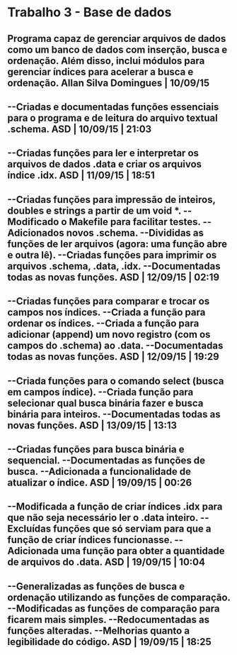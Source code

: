 # Trabalho 3 - Base de dados

Programa capaz de gerenciar arquivos de dados como um banco de dados com inserção, busca e ordenação.
Além disso, inclui módulos para gerenciar índices para acelerar a busca e ordenação. 
Allan Silva Domingues | 10/09/15
---------------------------------------------------------------------------------------------------------
--Criadas e documentadas funções essenciais para o programa e de leitura do arquivo textual .schema.
ASD | 10/09/15 | 21:03
---------------------------------------------------------------------------------------------------------
--Criadas funções para ler e interpretar os arquivos de dados .data e criar os arquivos índice .idx.
ASD | 11/09/15 | 18:51
---------------------------------------------------------------------------------------------------------
--Criadas funções para impressão de inteiros, doubles e strings a partir de um void \*.
--Modificado o Makefile para facilitar testes.
--Adicionados novos .schema.
--Divididas as funções de ler arquivos (agora: uma função abre e outra lê).
--Criadas funções para imprimir os arquivos .schema, .data, .idx.
--Documentadas todas as novas funções.
ASD | 12/09/15 | 02:19
---------------------------------------------------------------------------------------------------------
--Criadas funções para comparar e trocar os campos nos índices.
--Criada a função para ordenar os índices.
--Criada a função para adicionar (append) um novo registro (com os campos do .schema) ao .data.
--Documentadas todas as novas funções.
ASD | 12/09/15 | 19:29
---------------------------------------------------------------------------------------------------------
--Criada funções para o comando select (busca em campos índice).
--Criada função para selecionar qual busca binária fazer e busca binária para inteiros.
--Documentadas todas as novas funções.
ASD | 13/09/15 | 13:13
---------------------------------------------------------------------------------------------------------
--Criadas funções para busca binária e sequencial.
--Documentadas as funções de busca.
--Adicionada a funcionalidade de atualizar o índice.
ASD | 19/09/15 | 00:26
---------------------------------------------------------------------------------------------------------
--Modificada a função de criar índices .idx para que não seja necessário ler o .data inteiro.
--Excluídas funções que só serviam para que a função de criar índices funcionasse.
--Adicionada uma função para obter a quantidade de arquivos do .data.
ASD | 19/09/15 | 10:04
---------------------------------------------------------------------------------------------------------
--Generalizadas as funções de busca e ordenação utilizando as funções de comparação.
--Modificadas as funções de comparação para ficarem mais simples.
--Redocumentadas as funções alteradas.
--Melhorias quanto a legibilidade do código.
ASD | 19/09/15 | 18:25
---------------------------------------------------------------------------------------------------------
